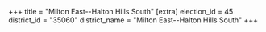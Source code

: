 +++
title = "Milton East--Halton Hills South"
[extra]
election_id = 45
district_id = "35060"
district_name = "Milton East--Halton Hills South"
+++
